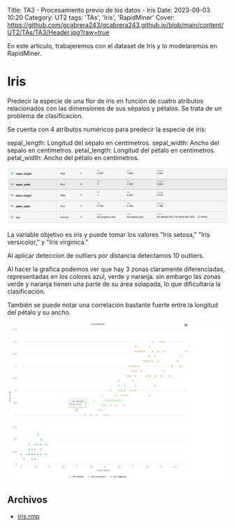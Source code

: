 Title: TA3 - Procesamiento previo de los datos - Iris
Date: 2023-09-03 10:20
Category: UT2
tags: 'TAs', 'Iris', 'RapidMiner'
Cover: https://github.com/gcabrera243/gcabrera243.github.io/blob/main/content/UT2/TAs/TA3/Header.jpg?raw=true

En este articulo, trabajeremos con el dataset de Iris y lo modelaremos en RapidMiner.

# Iris

Predecir la especie de una flor de iris en función de cuatro atributos relacionados con las dimensiones de sus sépalos y pétalos. Se trata de un problema de clasificacion.

Se cuenta con 4 atributos numéricos para predecir la especie de iris:

sepal_length: Longitud del sépalo en centímetros.
sepal_width: Ancho del sépalo en centímetros.
petal_length: Longitud del pétalo en centímetros.
petal_width: Ancho del pétalo en centímetros.

![estadisticas_iris](https://github.com/gcabrera243/gcabrera243.github.io/blob/main/content/UT2/TAs/TA3/estadisticas_iris.png?raw=true)

La variable objetivo es iris y puede tomar los valores "Iris setosa," "Iris versicolor," y "Iris virginica."

Al aplicar deteccion de outliers por distancia detectamos 10 outliers.

Al hacer la grafica podemos ver que hay 3 zonas claramente diferenciadas, representadas en los colores azul, verde y naranja. sin embargo las zonas verde y naranja tienen una parte de su área solapada, lo que dificultaría la clasificación.

También se puede notar una correlación bastante fuerte entre la longitud del pétalo y su ancho.

![scatter_plot](https://github.com/gcabrera243/gcabrera243.github.io/blob/main/content/UT2/TAs/TA3/scatter_plot.png?raw=true)

## Archivos

-   [iris.rmp](https://github.com/gcabrera243/gcabrera243.github.io/blob/main/content/UT2/TAs/TA3/iris.rmp?raw=true)
